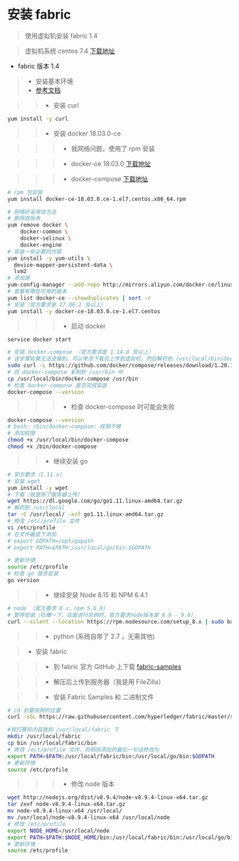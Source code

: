 # 安装 fabric

> 使用虚拟机安装 fabric 1.4

> 虚拟机系统 centos 7.4 [下载地址](http://vault.centos.org/7.4.1708/isos/x86_64/CentOS-7-x86_64-Minimal-1708.iso)

- fabric 版本 1.4

> - 安装基本环境
> - [参考文档](https://hyperledger-fabric.readthedocs.io/en/release-1.4/prereqs.html)

>> - 安装 curl
```bash
yum install -y curl
```

>> - 安装 docker 18.03.0-ce

>>> - 我网络问题，使用了 rpm 安装

>>> - docker-ce 18.03.0 [下载地址](https://download.docker.com/linux/centos/7/x86_64/stable/Packages/docker-ce-18.03.0.ce-1.el7.centos.x86_64.rpm)

>>> - docker-compose [下载地址](https://github.com/docker/compose/releases/download/1.20.1/docker-compose-Linux-x86_64)

```bash
# rpm 包安装
yum install docker-ce-18.03.0.ce-1.el7.centos.x86_64.rpm
```

```bash
# 网络好采用该方法
# 删除就版本
yum remove docker \
    docker-common \
    docker-selinux \
    docker-engine
# 安装一些必要的内容
yum install -y yum-utils \
  device-mapper-persistent-data \
  lvm2
# 添加源
yum-config-manager --add-repo http://mirrors.aliyun.com/docker-ce/linux/centos/docker-ce.repo
# 查看有哪些可用的版本
yum list docker-ce --showduplicates | sort -r
# 安装（官方要求是 17.06.2 及以上）
yum install -y docker-ce-18.03.0.ce-1.el7.centos
```

>>> - 启动 docker
```bash
service docker start
```

```bash
# 安装 docker-compose （官方要求是 1.14.0 及以上）
# 该步骤如果无法连接到，可以考虑下载后上传到虚拟机，然后解药到 /usr/local/bin/docker-compose 目录即可得到同样的效果
sudo curl -L https://github.com/docker/compose/releases/download/1.20.1/docke-compose-` uname -s`-` uname -m` -o /usr/local/bin/docker-compose
# 将 docker-compose 复制到 /usr/bin 中
cp /usr/local/bin/docker-compose /usr/bin
# 检查 docker-compose 是否完成安装
docker-compose --version
```

>>> - 检查 docker-compose 时可能会失败

```bash
docker-compose --version
# bash: /bin/docker-compose: 权限不够
# 添加权限
chmod +x /usr/local/bin/docker-compose
chmod +x /bin/docker-compose
```

>> - 继续安装 go

```bash 
# 官方要求（1.11.x）
# 安装 wget
yum install -y wget 
# 下载（我是用了服务器上传）
wget https://dl.google.com/go/go1.11.linux-amd64.tar.gz
# 解药到 /usr/local
tar -C /usr/local/ -xzf go1.11.linux-amd64.tar.gz 
# 修改 /etc/profile 文件
vi /etc/profile
# 在文件最底下添加 
# export GOPATH=/opt/gopath
# export PATH=$PATH:/usr/local/go/bin:$GOPATH

# 更新环境
source /etc/profile
# 检查 go 是否安装
go version
```

>> - 继续安装 Node 8.15 和 NPM 6.4.1

```bash
# node （官方要求 8.x，npm 5.6.0）
# 暂停安装（吐槽一下，后面进行实例时，官方要求node版本是 8.9 - 9.0）
curl --silent --location https://rpm.nodesource.com/setup_8.x | sudo bash -
```

>> - python (系统自带了 2.7 ，无需其他)

> - 安装 fabric

>> - 到 fabric 官方 GitHub 上下载 [fabric-samples](https://github.com/hyperledger/fabric-samples/tree/v1.4.0-rc2)

>> - 解压后上传到服务器（我是用 FileZilla）

>> - 安装 Fabric Samples 和 二进制文件

```bash
# cd 到要按照的位置
curl -sSL https://raw.githubusercontent.com/hyperledger/fabric/master/scripts/bootstrap.sh | bash -s 1.4.0-rc2
```

```bash
#我打算将内容放到 /usr/local/fabric 下
mkdir /usr/local/fabric
cp bin /usr/local/fabric/bin
# 修改 /ect/profile 文件，将刚刚添加的最后一句话修改为
export PATH=$PATH:/usr/local/fabric/bin:/usr/local/go/bin:$GOPATH
# 更新环境
source /etc/profile
```

>>> - 修改 node 版本

```bash
wget http://nodejs.org/dist/v8.9.4/node-v8.9.4-linux-x64.tar.gz
tar zxvf node-v8.9.4-linux-x64.tar.gz
mv node-v8.9.4-linux-x64 /usr/local/
mv /usr/local/node-v8.9.4-linux-x64 /usr/local/node
# 修改 /etc/profile
export NODE_HOME=/usr/local/node
export PATH=$PATH:$NODE_HOME/bin:/usr/local/fabric/bin:/usr/local/go/bin:$GOPATH
# 更新环境
source /etc/profile
```
